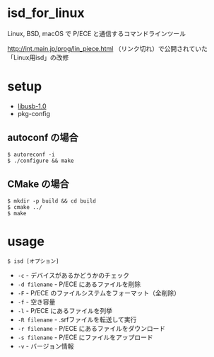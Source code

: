 # isd_for_linux

Linux, BSD, macOS で P/ECE と通信するコマンドラインツール

http://int.main.jp/prog/lin_piece.html （リンク切れ）で公開されていた 「Linux用isd」の改修

# setup

- [libusb-1.0](http://libusb.info)
- pkg-config

## autoconf の場合

```
$ autoreconf -i
$ ./configure && make
```

## CMake の場合

```
$ mkdir -p build && cd build
$ cmake ../
$ make
```

# usage

```
$ isd [オプション]
```

- `-c` - デバイスがあるかどうかのチェック
- `-d filename` - P/ECE にあるファイルを削除
- `-F` - P/ECE のファイルシステムをフォーマット（全削除）
- `-f` - 空き容量
- `-l` - P/ECE にあるファイルを列挙
- `-R filename` - .srfファイルを転送して実行
- `-r filename` - P/ECE にあるファイルをダウンロード
- `-s filename` - P/ECE にファイルをアップロード
- `-v` - バージョン情報
